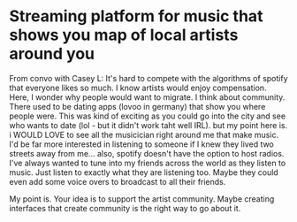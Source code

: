 
# Streaming platform for music that shows you map of local artists around you

From convo with Casey L: It's hard to compete with the algorithms of spotify that everyone likes so much. I know artists would enjoy compensation. Here, I wonder why people would want to migrate. I think about community. There used to be dating apps (lovoo in germany) that show you where people were. This was kind of exciting as you could go into the city and see who wants to date (lol - but it didn't work taht well IRL). but my point here is. i WOULD LOVE to see all the musicician right around me that make music. I'd be far more interested in listening to someone if I knew they lived two streets away from me... also, spotify doesn't have the option to host radios. I've always wanted to tune into my friends across the world as they listen to music. Just listen to exactly what they are listening too. Maybe they could even add some voice overs to broadcast to all their friends. 

My point is. Your idea is to support the artist community. Maybe creating interfaces that create community is the right way to go about it. 